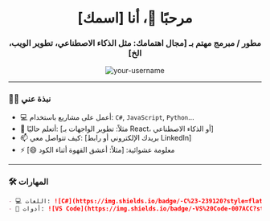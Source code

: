 <h1 align="center">مرحبًا 👋، أنا [اسمك]</h1>
<h3 align="center">مطور / مبرمج مهتم بـ [مجال اهتمامك: مثل الذكاء الاصطناعي، تطوير الويب، الخ]</h3>

<p align="center">
  <img src="https://komarev.com/ghpvc/?username=your-username&label=Profile%20views&color=0e75b6&style=flat" alt="your-username" />
</p>

---

### 🙋‍♂️ نبذة عني

- 💻 أعمل على مشاريع باستخدام: `C#`, `JavaScript`, `Python`...
- 🌱 أتعلم حاليًا: [مثلاً: تطوير الواجهات بـ React، أو الذكاء الاصطناعي]
- 📫 كيف تتواصل معي: [بريدك الإلكتروني أو رابط LinkedIn]
- ⚡ معلومة عشوائية: [مثلاً: أعشق القهوة أثناء الكود 😄]

---

### 🛠️ المهارات

```markdown
- 💻 اللغات: ![C#](https://img.shields.io/badge/-C%23-239120?style=flat&logo=c-sharp&logoColor=white) ![JavaScript](https://img.shields.io/badge/-JavaScript-F7DF1E?style=flat&logo=javascript&logoColor=black)
- 🧰 أدوات: ![VS Code](https://img.shields.io/badge/-VS%20Code-007ACC?style=flat&logo=visual-studio-code) ![Git](https://img.shields.io/badge/-Git-F05032?style=flat&logo=git&logoColor=white)

